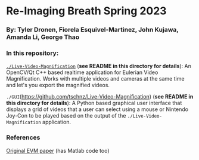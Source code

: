 # Re-Imaging Breath Spring 2023
### By: Tyler Dronen, Fiorela Esquivel-Martinez, John Kujawa, Amanda Li, George Thao

### In this repository:
[`./Live-Video-Magnification`](https://github.com/tschnz/Live-Video-Magnification) (**see README in this directory for details**): 
An OpenCV/Qt C++ based realtime application for Eulerian Video Magnification. Works with multiple videos and cameras at the same time and let's you export the magnified videos.

`./GUI`(https://github.com/tschnz/Live-Video-Magnification) (**see README in this directory for details**): 
A Python based graphical user interface that displays a grid of videos that a user can select using a mouse or Nintendo Joy-Con to be played based on the output of the `./Live-Video-Magnification` application. 

### References
[Original EVM paper](http://people.csail.mit.edu/mrub/vidmag/) (has Matlab code too)
